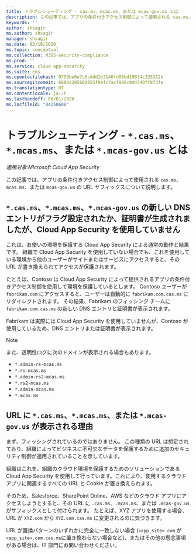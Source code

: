 ```yaml
---
title: トラブルシューティング - cas.ms、mcas.ms、または mcas-gov.us とは
description: この記事では、アプリの条件付きアクセス制御によって使用される cas.ms、mcas.ms、または mcas-gov.us の URL サフィックスについて説明します。
keywords: ''
author: shsagir
ms.author: shsagir
manager: shsagir
ms.date: 03/18/2020
ms.topic: conceptual
ms.collection: M365-security-compliance
ms.prod: ''
ms.service: cloud-app-security
ms.suite: ems
ms.openlocfilehash: 9759be6e7c6cddd1b3140fd00bd19834c235352b
ms.sourcegitcommit: 6886d285601955f0efc7acf980c9d4740ff873fe
ms.translationtype: HT
ms.contentlocale: ja-JP
ms.lasthandoff: 06/01/2020
ms.locfileid: "84250606"
---
```

# <a name="troubleshooting---what-is-casms-mcasms-or-mcas-govus"></a>トラブルシューティング - `*.cas.ms`、`*.mcas.ms`、または `*.mcas-gov.us` とは

*適用対象:Microsoft Cloud App Security*

この記事では、アプリの条件付きアクセス制御によって使用される `cas.ms`、`mcas.ms`、または `mcas-gov.us` の URL サフィックスについて説明します。

## <a name="our-system-flagged-a-new-dns-entry-or-generated-certificate-for-casms-mcasms-or-mcas-govus-but-we-dont-use-cloud-app-security"></a>`*.cas.ms`、`*.mcas.ms`、`*.mcas-gov.us` の新しい DNS エントリがフラグ設定されたか、証明書が生成されましたが、Cloud App Security を使用していません

これは、お使いの環境を保護する Cloud App Security による通常の動作と結果です。 組織で Cloud App Security を使用していない場合でも、これを使用している環境から他のユーザーがサイトまたはサービスにアクセスすると、その URL が書き換えられてアクセスが保護されます。

たとえば、Contoso は Cloud App Security によって提供されるアプリの条件付きアクセス制御を使用して環境を保護しているとします。 Contoso ユーザーが `fabrikam.com` にアクセスすると、ユーザーは自動的に `fabrikam.com.cas.ms` にリダイレクトされます。 その結果、Fabrikam のフィッシング チームに `fabrikam.com.cas.ms` の新しい DNS エントリと証明書が表示されます。

Fabrikam は実際には Cloud App Security を使用していませんが、Contoso が使用しているため、DNS エントリまたは証明書が表示されます。

> [!NOTE]
> また、透明性ログに次のドメインが表示される場合もあります。
>
> - `*.admin-rs-mcas.ms`
> - `*.rs-mcas.ms`
> - `*.admin-rs2-mcas.ms`
> - `*.rs2-mcas.ms`
> - `*.admin-mcas.ms`
> - `*.mcas.ms`

## <a name="heres-why-you-see-casms-mcasms-or-mcas-govus-in-your-url"></a>URL に `*.cas.ms`、`*.mcas.ms`、または `*.mcas-gov.us` が表示される理由

まず、フィッシングされているのではありません。 この種類の URL は想定されており、組織によってビジネスに不可欠なデータを保護するために追加のセキュリティ制御が適用されていることを示しています。

組織はこれを、組織のクラウド環境を保護するためのソリューションである Cloud App Security を使用して行っています。これにより、使用するクラウド アプリに関連するすべての URL と Cookie が置き換えられます。

そのため、Salesforce、SharePoint Online、AWS などのクラウド アプリにアクセスしようとすると、その URL に `.cas.ms`、`.mcas.ms`、または `.mcas-gov.us`がサフィックスとして付けられます。 たとえば、XYZ アプリを使用する場合、URL が `XYZ.com` から `XYZ.com.cas.ms` に変更されるのに気づきます。

URL が置換パターンのいずれかに完全に一致しない場合 (`<app_site>.com` が `<app_site>.com.cas.ms`に置き換わらない場合など)、またはその他の懸念事項がある場合は、IT 部門にお問い合わせください。
